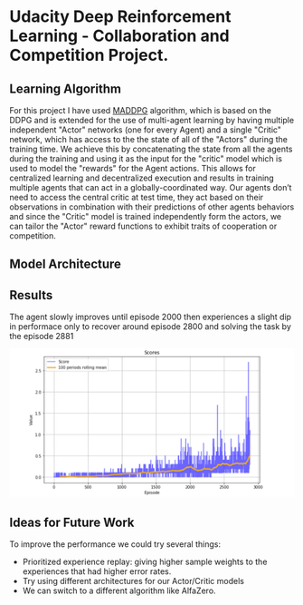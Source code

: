 # Udacity Deep Reinforcement Learning - Collaboration and Competition Project.

## Learning Algorithm

For this project I have used [MADDPG](https://arxiv.org/abs/1706.02275) algorithm, which is based on the DDPG and is extended for the use of multi-agent learning
by having multiple independent "Actor" networks (one for every Agent) and a single "Critic" network, which has access to the the state of all of the "Actors" during 
the training time. We achieve this by concatenating the state from all the agents during the training and using it as the input for the "critic" model 
which is used to model the "rewards" for the Agent actions. This allows for centralized learning and decentralized execution and results in training multiple 
agents that can act in a globally-coordinated way. Our agents don’t need to access the central critic at test time, they act based on their observations in 
combination with their predictions of other agents behaviors and since the "Critic" model is trained independently form the actors, we can tailor the 
"Actor" reward functions to exhibit traits of cooperation or competition.

## Model Architecture

## Results

The agent slowly improves until episode 2000 then experiences a slight dip in performace only to recover around episode 2800 and solving the task by the episode 2881

![performance](results.png)

## Ideas for Future Work

To improve the performance we could try several things:

 - Prioritized experience replay: giving higher sample weights to the experiences that had higher error rates.
 - Try using different architectures for our Actor/Critic models
 - We can switch to a different algorithm like AlfaZero.
 